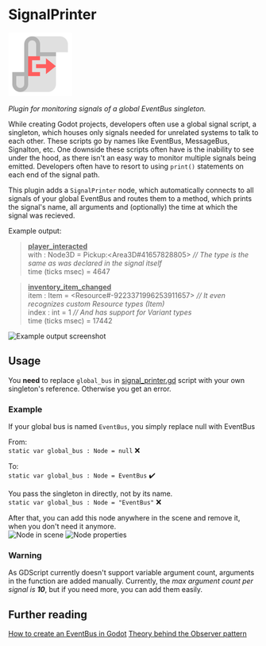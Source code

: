 # SignalPrinter

![](addons/signal_printer/icon.svg)

_Plugin for monitoring signals of a global EventBus singleton._

While creating Godot projects, developers often use a global signal script, a singleton, which houses only signals needed for unrelated systems to talk to each other. These scripts go by names like EventBus, MessageBus, Signalton, etc. One downside these scripts often have is the inability to see under the hood, as there isn't an easy way to monitor multiple signals being emitted. Developers often have to resort to using `print()` statements on each end of the signal path.

This plugin adds a `SignalPrinter` node, which automatically connects to all signals of your global EventBus and routes them to a method, which prints the signal's name, all arguments and (optionally) the time at which the signal was recieved.

Example output:

><u>**player_interacted**</u><br>
with : Node3D = Pickup:<Area3D#41657828805> _// The type is the same as was declared in the signal itself_<br>
time (ticks msec) = 4647<br>

><u>**inventory_item_changed**</u><br>
item : Item = <Resource#-9223371996253911657> _// It even recognizes custom Resource types (Item)_<br>
index : int = 1 _// And has support for Variant types_<br>
time (ticks msec) = 17442<br>

![Example output screenshot](https://github.com/officialduke99/SignalPrinter/blob/main/assets/OutputExample.JPG?raw=true)

## Usage
You **need** to replace `global_bus` in [signal_printer.gd](addons/signal_printer/signal_printer.gd) script with your own singleton's reference. Otherwise you get an error. 

### Example
If your global bus is named `EventBus`, you simply replace null with EventBus

From:<br>
`static var global_bus : Node = null` :x:

To:<br>
`static var global_bus : Node = EventBus` :heavy_check_mark:

You pass the singleton in directly, not by its name.<br>
`static var global_bus : Node = "EventBus"` :x:

After that, you can add this node anywhere in the scene and remove it, when you don't need it anymore.<br>
![Node in scene](https://github.com/officialduke99/SignalPrinter/blob/main/assets/NodeInScene.JPG?raw=true) ![Node properties](https://github.com/officialduke99/SignalPrinter/blob/main/assets/EditableProperties.JPG?raw=true)

### Warning
As GDScript currently doesn't support variable argument count, arguments in the function are added manually. Currently, the _max argument count per signal is **10**_, but if you need more, you can add them easily. 

## Further reading
[How to create an EventBus in Godot](https://www.gdquest.com/tutorial/godot/design-patterns/event-bus-singleton/)
[Theory behind the Observer pattern](https://gameprogrammingpatterns.com/observer.html)